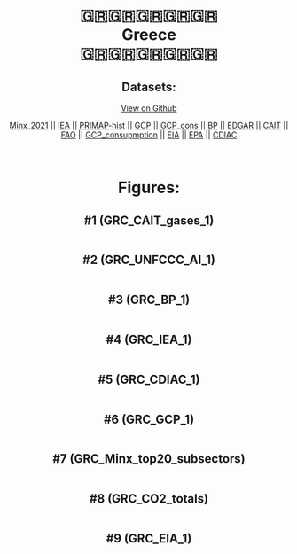 
<center>
<h1 align="center">
🇬🇷🇬🇷🇬🇷🇬🇷🇬🇷
<br>
Greece
<br>
🇬🇷🇬🇷🇬🇷🇬🇷🇬🇷
</h1>
<h2>Datasets:</h2>
<p><a href="https://github.com/dquintani/GreenhouseData/tree/master/country_data/GRC_Greece/data">View on Github</a>
<br></p><p><a href="data/GRC_Minx_2021.csv">Minx_2021</a> || <a href="data/GRC_IEA.csv">IEA</a> || <a href="data/GRC_PRIMAP-hist.csv">PRIMAP-hist</a> || <a href="data/GRC_GCP.csv">GCP</a> || <a href="data/GRC_GCP_cons.csv">GCP_cons</a> || <a href="data/GRC_BP.csv">BP</a> || <a href="data/GRC_EDGAR.csv">EDGAR</a> || <a href="data/GRC_CAIT.csv">CAIT</a> || <a href="data/GRC_FAO.csv">FAO</a> || <a href="data/GRC_GCP_consupmption.csv">GCP_consupmption</a> || <a href="data/GRC_EIA.csv">EIA</a> || <a href="data/GRC_EPA.csv">EPA</a> || <a href="data/GRC_CDIAC.csv">CDIAC</a></p><p><br></p>
<h1>Figures:</h1><h2>#1 (GRC_CAIT_gases_1)</h2>
<p><img alt="" src="figures/GRC_CAIT_gases_1.png" /></p><h2>#2 (GRC_UNFCCC_AI_1)</h2>
<p><img alt="" src="figures/GRC_UNFCCC_AI_1.png" /></p><h2>#3 (GRC_BP_1)</h2>
<p><img alt="" src="figures/GRC_BP_1.png" /></p><h2>#4 (GRC_IEA_1)</h2>
<p><img alt="" src="figures/GRC_IEA_1.png" /></p><h2>#5 (GRC_CDIAC_1)</h2>
<p><img alt="" src="figures/GRC_CDIAC_1.png" /></p><h2>#6 (GRC_GCP_1)</h2>
<p><img alt="" src="figures/GRC_GCP_1.png" /></p><h2>#7 (GRC_Minx_top20_subsectors)</h2>
<p><img alt="" src="figures/GRC_Minx_top20_subsectors.png" /></p><h2>#8 (GRC_CO2_totals)</h2>
<p><img alt="" src="figures/GRC_CO2_totals.png" /></p><h2>#9 (GRC_EIA_1)</h2>
<p><img alt="" src="figures/GRC_EIA_1.png" /></p>